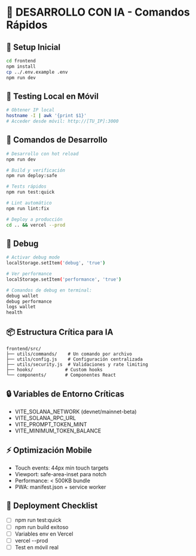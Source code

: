 # 🤖 DESARROLLO CON IA - Comandos Rápidos

## 🚀 Setup Inicial
```bash
cd frontend
npm install
cp ../.env.example .env
npm run dev
```

## 📱 Testing Local en Móvil
```bash
# Obtener IP local
hostname -I | awk '{print $1}'
# Acceder desde móvil: http://[TU_IP]:3000
```

## 🔧 Comandos de Desarrollo
```bash
# Desarrollo con hot reload
npm run dev

# Build y verificación
npm run deploy:safe

# Tests rápidos
npm run test:quick

# Lint automático
npm run lint:fix

# Deploy a producción
cd .. && vercel --prod
```

## 🐛 Debug
```bash
# Activar debug mode
localStorage.setItem('debug', 'true')

# Ver performance
localStorage.setItem('performance', 'true')

# Comandos de debug en terminal:
debug wallet
debug performance
logs wallet
health
```

## 📦 Estructura Crítica para IA
```
frontend/src/
├── utils/commands/    # Un comando por archivo
├── utils/config.js    # Configuración centralizada
├── utils/security.js  # Validaciones y rate limiting
├── hooks/            # Custom hooks
└── components/       # Componentes React
```

## 🔒 Variables de Entorno Críticas
- VITE_SOLANA_NETWORK (devnet/mainnet-beta)
- VITE_SOLANA_RPC_URL
- VITE_PROMPT_TOKEN_MINT
- VITE_MINIMUM_TOKEN_BALANCE

## ⚡ Optimización Mobile
- Touch events: 44px min touch targets
- Viewport: safe-area-inset para notch
- Performance: < 500KB bundle
- PWA: manifest.json + service worker

## 🚨 Deployment Checklist
- [ ] npm run test:quick
- [ ] npm run build exitoso
- [ ] Variables env en Vercel
- [ ] vercel --prod
- [ ] Test en móvil real
